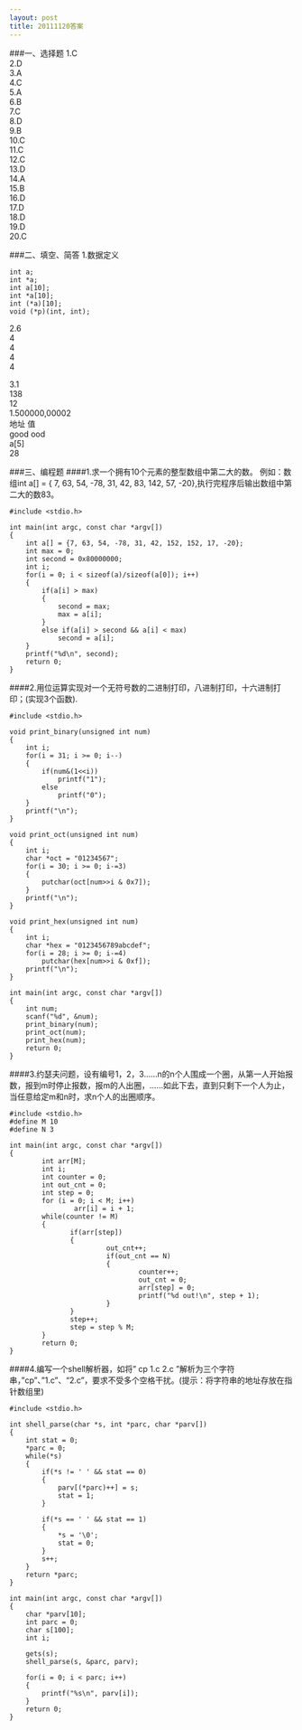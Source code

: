 ```yaml
---
layout: post
title: 20111120答案
---
```


###一、选择题
1.C  <br>
2.D <br>
3.A <br>
4.C <br>
5.A <br>
6.B <br>
7.C <br>
8.D <br>
9.B <br>
10.C <br>
11.C <br>
12.C <br>
13.D <br>
14.A <br>
15.B <br>
16.D <br>
17.D <br>
18.D <br>
19.D <br>
20.C <br>

###二、填空、简答
1.数据定义

	int a;
	int *a;
	int a[10];
	int *a[10];
	int (*a)[10];
	void (*p)(int, int);

2.6 <br>
  4 <br>
  4 <br>
  4 <br>
  4 <br>

3.1 <br>
  138 <br>
  12 <br>
  1\.500000,00002 <br>
  地址  值 <br>
  good  ood <br>
  a[5] <br>
  28 <br>

###三、编程题
####1.求一个拥有10个元素的整型数组中第二大的数。 例如：数组int a[] = { 7, 63, 54, -78, 31, 42, 83, 142, 57, -20},执行完程序后输出数组中第二大的数83。

	#include <stdio.h>
	
	int main(int argc, const char *argv[])
	{
		int a[] = {7, 63, 54, -78, 31, 42, 152, 152, 17, -20};
		int max = 0;
		int second = 0x80000000;
		int i;
		for(i = 0; i < sizeof(a)/sizeof(a[0]); i++)
		{
			if(a[i] > max)
			{
				second = max;
				max = a[i];
			}
			else if(a[i] > second && a[i] < max)
				second = a[i];
		}
		printf("%d\n", second);
		return 0;
	}
	

####2.用位运算实现对一个无符号数的二进制打印，八进制打印，十六进制打印；(实现3个函数).

	#include <stdio.h>
	
	void print_binary(unsigned int num)
	{
		int i;
		for(i = 31; i >= 0; i--)
		{
			if(num&(1<<i))
				printf("1");
			else
				printf("0");
		}
		printf("\n");
	}
	
	void print_oct(unsigned int num)
	{
		int i;
		char *oct = "01234567";
		for(i = 30; i >= 0; i-=3)
		{
			putchar(oct[num>>i & 0x7]);
		}
		printf("\n");
	}
	
	void print_hex(unsigned int num)
	{
		int i;
		char *hex = "0123456789abcdef";
		for(i = 28; i >= 0; i-=4)
			putchar(hex[num>>i & 0xf]);
		printf("\n");
	}
	
	int main(int argc, const char *argv[])
	{
		int num;
		scanf("%d", &num);
		print_binary(num);
		print_oct(num);
		print_hex(num);
		return 0;
	}
	

####3.约瑟夫问题，设有编号1，2，3……n的n个人围成一个圈，从第一人开始报数，报到m时停止报数，报m的人出圈，……如此下去，直到只剩下一个人为止，当任意给定m和n时，求n个人的出圈顺序。

	#include <stdio.h>
	#define M 10
	#define N 3
	
	int main(int argc, const char *argv[])
	{
	        int arr[M];
	        int i;
	        int counter = 0;
	        int out_cnt = 0;
	        int step = 0;
	        for (i = 0; i < M; i++) 
	                arr[i] = i + 1;
	        while(counter != M)
	        {
	               if(arr[step]) 
	               {
	                        out_cnt++;
	                        if(out_cnt == N)
	                        {
	                                counter++;
	                                out_cnt = 0;
	                                arr[step] = 0;
	                                printf("%d out!\n", step + 1);
	                        }
	               }
	               step++;
	               step = step % M;
	        }
	        return 0;
	}
	

####4.编写一个shell解析器，如将”  cp      1.c       2.c ”解析为三个字符串，”cp”、”1.c”、“2.c”，要求不受多个空格干扰。(提示：将字符串的地址存放在指针数组里)

	#include <stdio.h>
	
	int shell_parse(char *s, int *parc, char *parv[])
	{
		int stat = 0;
		*parc = 0;
		while(*s)
		{
			if(*s != ' ' && stat == 0)
			{
				parv[(*parc)++] = s;
				stat = 1;
			}
			
			if(*s == ' ' && stat == 1)
			{
				*s = '\0';
				stat = 0;
			}
			s++;
		}
		return *parc;
	}
	
	int main(int argc, const char *argv[])
	{
		char *parv[10];
		int parc = 0;
		char s[100];
		int i;
	
		gets(s);
		shell_parse(s, &parc, parv);
	
		for(i = 0; i < parc; i++)
		{
			printf("%s\n", parv[i]);
		}
		return 0;
	}
	


